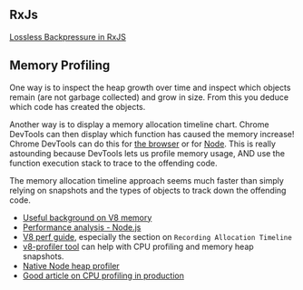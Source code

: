 

## RxJs
[Lossless Backpressure in RxJS](https://itnext.io/lossless-backpressure-in-rxjs-b6de30a1b6d4)

## Memory Profiling

One way is to inspect the heap growth over time and inspect which objects remain
(are not garbage collected) and grow in size. From this you deduce which code
has created the objects.

Another way is to display a memory allocation timeline chart. Chrome DevTools
can then display which function has caused the memory increase! Chrome DevTools can do this for 
[the browser](https://developer.chrome.com/docs/devtools/memory-problems/#allocation-profile)
or for [Node](https://github.com/thlorenz/v8-perf/blob/master/memory-profiling.md#devtools-allocation-profile).
This is really astounding because DevTools lets us profile memory usage, AND use the
function execution stack to trace to the offending code. 

The memory allocation timeline approach seems much faster than simply relying on
snapshots and the types of objects to track down the offending code.


- [Useful background on V8 memory](https://deepu.tech/memory-management-in-v8/)
- [Performance analysis - Node.js](https://medium.com/@rishabh171192/performance-analysis-node-js-68cc4628205c)
- [V8 perf
  guide](https://github.com/thlorenz/v8-perf/blob/master/memory-profiling.md),
  especially the section on `Recording Allocation Timeline` 
- [v8-profiler tool](https://www.npmjs.com/package/v8-profiler) can help with
  CPU profiling and memory heap snapshots.
- [Native Node heap profiler](https://nodejs.org/api/inspector.html#inspector_heap_profiler)
- [Good article on CPU profiling in production](https://medium.com/voodoo-engineering/node-js-and-cpu-profiling-on-production-in-real-time-without-downtime-d6e62af173e2)

